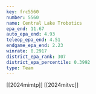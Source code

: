```yaml
---
key: frc5560
number: 5560
name: Central Lake Trobotics
epa_end: 11.67
auto_epa_end: 4.93
teleop_epa_end: 4.51
endgame_epa_end: 2.23
winrate: 0.2917
district_epa_rank: 307
district_epa_percentile: 0.3992
type: Team
---
```

[[2024mimtp]]
[[2024mitvc]]

